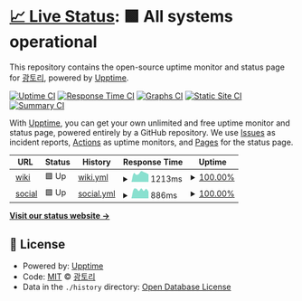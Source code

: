 # [📈 Live Status](https://status.gwto.cc): <!--live status--> **🟩 All systems operational**

This repository contains the open-source uptime monitor and status page for [광토리](https://gwangtori.com), powered by [Upptime](https://github.com/upptime/upptime).

[![Uptime CI](https://github.com/Gwangtori/upptime/workflows/Uptime%20CI/badge.svg)](https://github.com/Gwangtori/upptime/actions?query=workflow%3A%22Uptime+CI%22)
[![Response Time CI](https://github.com/Gwangtori/upptime/workflows/Response%20Time%20CI/badge.svg)](https://github.com/Gwangtori/upptime/actions?query=workflow%3A%22Response+Time+CI%22)
[![Graphs CI](https://github.com/Gwangtori/upptime/workflows/Graphs%20CI/badge.svg)](https://github.com/Gwangtori/upptime/actions?query=workflow%3A%22Graphs+CI%22)
[![Static Site CI](https://github.com/Gwangtori/upptime/workflows/Static%20Site%20CI/badge.svg)](https://github.com/Gwangtori/upptime/actions?query=workflow%3A%22Static+Site+CI%22)
[![Summary CI](https://github.com/Gwangtori/upptime/workflows/Summary%20CI/badge.svg)](https://github.com/Gwangtori/upptime/actions?query=workflow%3A%22Summary+CI%22)

With [Upptime](https://upptime.js.org), you can get your own unlimited and free uptime monitor and status page, powered entirely by a GitHub repository. We use [Issues](https://github.com/Gwangtori/upptime/issues) as incident reports, [Actions](https://github.com/Gwangtori/upptime/actions) as uptime monitors, and [Pages](https://status.gwto.cc) for the status page.

<!--start: status pages-->
<!-- This summary is generated by Upptime (https://github.com/upptime/upptime) -->
<!-- Do not edit this manually, your changes will be overwritten -->
<!-- prettier-ignore -->
| URL | Status | History | Response Time | Uptime |
| --- | ------ | ------- | ------------- | ------ |
| <img alt="" src="https://icons.duckduckgo.com/ip3/wiki.daol.cc.ico" height="13"> [wiki](https://wiki.daol.cc) | 🟩 Up | [wiki.yml](https://github.com/daol-project/upptime/commits/HEAD/history/wiki.yml) | <details><summary><img alt="Response time graph" src="./graphs/wiki/response-time-week.png" height="20"> 1213ms</summary><br><a href="https://status.daol.cc/history/wiki"><img alt="Response time 2203" src="https://img.shields.io/endpoint?url=https%3A%2F%2Fraw.githubusercontent.com%2Fdaol-project%2Fupptime%2FHEAD%2Fapi%2Fwiki%2Fresponse-time.json"></a><br><a href="https://status.daol.cc/history/wiki"><img alt="24-hour response time 1047" src="https://img.shields.io/endpoint?url=https%3A%2F%2Fraw.githubusercontent.com%2Fdaol-project%2Fupptime%2FHEAD%2Fapi%2Fwiki%2Fresponse-time-day.json"></a><br><a href="https://status.daol.cc/history/wiki"><img alt="7-day response time 1213" src="https://img.shields.io/endpoint?url=https%3A%2F%2Fraw.githubusercontent.com%2Fdaol-project%2Fupptime%2FHEAD%2Fapi%2Fwiki%2Fresponse-time-week.json"></a><br><a href="https://status.daol.cc/history/wiki"><img alt="30-day response time 1224" src="https://img.shields.io/endpoint?url=https%3A%2F%2Fraw.githubusercontent.com%2Fdaol-project%2Fupptime%2FHEAD%2Fapi%2Fwiki%2Fresponse-time-month.json"></a><br><a href="https://status.daol.cc/history/wiki"><img alt="1-year response time 2203" src="https://img.shields.io/endpoint?url=https%3A%2F%2Fraw.githubusercontent.com%2Fdaol-project%2Fupptime%2FHEAD%2Fapi%2Fwiki%2Fresponse-time-year.json"></a></details> | <details><summary><a href="https://status.daol.cc/history/wiki">100.00%</a></summary><a href="https://status.daol.cc/history/wiki"><img alt="All-time uptime 97.18%" src="https://img.shields.io/endpoint?url=https%3A%2F%2Fraw.githubusercontent.com%2Fdaol-project%2Fupptime%2FHEAD%2Fapi%2Fwiki%2Fuptime.json"></a><br><a href="https://status.daol.cc/history/wiki"><img alt="24-hour uptime 100.00%" src="https://img.shields.io/endpoint?url=https%3A%2F%2Fraw.githubusercontent.com%2Fdaol-project%2Fupptime%2FHEAD%2Fapi%2Fwiki%2Fuptime-day.json"></a><br><a href="https://status.daol.cc/history/wiki"><img alt="7-day uptime 100.00%" src="https://img.shields.io/endpoint?url=https%3A%2F%2Fraw.githubusercontent.com%2Fdaol-project%2Fupptime%2FHEAD%2Fapi%2Fwiki%2Fuptime-week.json"></a><br><a href="https://status.daol.cc/history/wiki"><img alt="30-day uptime 99.82%" src="https://img.shields.io/endpoint?url=https%3A%2F%2Fraw.githubusercontent.com%2Fdaol-project%2Fupptime%2FHEAD%2Fapi%2Fwiki%2Fuptime-month.json"></a><br><a href="https://status.daol.cc/history/wiki"><img alt="1-year uptime 97.18%" src="https://img.shields.io/endpoint?url=https%3A%2F%2Fraw.githubusercontent.com%2Fdaol-project%2Fupptime%2FHEAD%2Fapi%2Fwiki%2Fuptime-year.json"></a></details>
| <img alt="" src="https://icons.duckduckgo.com/ip3/social.daol.cc.ico" height="13"> [social](https://social.daol.cc) | 🟩 Up | [social.yml](https://github.com/daol-project/upptime/commits/HEAD/history/social.yml) | <details><summary><img alt="Response time graph" src="./graphs/social/response-time-week.png" height="20"> 886ms</summary><br><a href="https://status.daol.cc/history/social"><img alt="Response time 1648" src="https://img.shields.io/endpoint?url=https%3A%2F%2Fraw.githubusercontent.com%2Fdaol-project%2Fupptime%2FHEAD%2Fapi%2Fsocial%2Fresponse-time.json"></a><br><a href="https://status.daol.cc/history/social"><img alt="24-hour response time 691" src="https://img.shields.io/endpoint?url=https%3A%2F%2Fraw.githubusercontent.com%2Fdaol-project%2Fupptime%2FHEAD%2Fapi%2Fsocial%2Fresponse-time-day.json"></a><br><a href="https://status.daol.cc/history/social"><img alt="7-day response time 886" src="https://img.shields.io/endpoint?url=https%3A%2F%2Fraw.githubusercontent.com%2Fdaol-project%2Fupptime%2FHEAD%2Fapi%2Fsocial%2Fresponse-time-week.json"></a><br><a href="https://status.daol.cc/history/social"><img alt="30-day response time 836" src="https://img.shields.io/endpoint?url=https%3A%2F%2Fraw.githubusercontent.com%2Fdaol-project%2Fupptime%2FHEAD%2Fapi%2Fsocial%2Fresponse-time-month.json"></a><br><a href="https://status.daol.cc/history/social"><img alt="1-year response time 1648" src="https://img.shields.io/endpoint?url=https%3A%2F%2Fraw.githubusercontent.com%2Fdaol-project%2Fupptime%2FHEAD%2Fapi%2Fsocial%2Fresponse-time-year.json"></a></details> | <details><summary><a href="https://status.daol.cc/history/social">100.00%</a></summary><a href="https://status.daol.cc/history/social"><img alt="All-time uptime 94.36%" src="https://img.shields.io/endpoint?url=https%3A%2F%2Fraw.githubusercontent.com%2Fdaol-project%2Fupptime%2FHEAD%2Fapi%2Fsocial%2Fuptime.json"></a><br><a href="https://status.daol.cc/history/social"><img alt="24-hour uptime 100.00%" src="https://img.shields.io/endpoint?url=https%3A%2F%2Fraw.githubusercontent.com%2Fdaol-project%2Fupptime%2FHEAD%2Fapi%2Fsocial%2Fuptime-day.json"></a><br><a href="https://status.daol.cc/history/social"><img alt="7-day uptime 100.00%" src="https://img.shields.io/endpoint?url=https%3A%2F%2Fraw.githubusercontent.com%2Fdaol-project%2Fupptime%2FHEAD%2Fapi%2Fsocial%2Fuptime-week.json"></a><br><a href="https://status.daol.cc/history/social"><img alt="30-day uptime 99.82%" src="https://img.shields.io/endpoint?url=https%3A%2F%2Fraw.githubusercontent.com%2Fdaol-project%2Fupptime%2FHEAD%2Fapi%2Fsocial%2Fuptime-month.json"></a><br><a href="https://status.daol.cc/history/social"><img alt="1-year uptime 94.36%" src="https://img.shields.io/endpoint?url=https%3A%2F%2Fraw.githubusercontent.com%2Fdaol-project%2Fupptime%2FHEAD%2Fapi%2Fsocial%2Fuptime-year.json"></a></details>

<!--end: status pages-->

[**Visit our status website →**](https://status.gwto.cc)

## 📄 License

- Powered by: [Upptime](https://github.com/upptime/upptime)
- Code: [MIT](./LICENSE) © [광토리](https://gwangtori.com)
- Data in the `./history` directory: [Open Database License](https://opendatacommons.org/licenses/odbl/1-0/)
